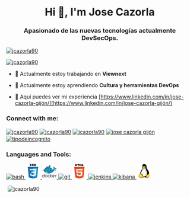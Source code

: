 <h1 align="center">Hi 👋, I'm Jose Cazorla</h1>
<h3 align="center">Apasionado de las nuevas tecnologías actualmente DevSecOps.</h3>

<p align="left"> <a href="https://github.com/ryo-ma/github-profile-trophy"><img src="https://github-profile-trophy.vercel.app/?username=jcazorla90" alt="jcazorla90" /></a> </p>

<p align="left"> <a href="https://twitter.com/jcazorla90" target="blank"><img src="https://img.shields.io/twitter/follow/jcazorla90?logo=twitter&style=for-the-badge" alt="jcazorla90" /></a> </p>

- 🔭 Actualmente estoy trabajando en **Viewnext**

- 🌱 Actualmente estoy aprendiendo **Cultura y herramientas DevOps**

- 📄 Aquí puedes ver mi experiencia [https://www.linkedin.com/in/jose-cazorla-gijón/](https://www.linkedin.com/in/jose-cazorla-gijón/)

<h3 align="left">Connect with me:</h3>
<p align="left">
<a href="https://codepen.io/jcazorla90" target="blank"><img align="center" src="https://raw.githubusercontent.com/rahuldkjain/github-profile-readme-generator/master/src/images/icons/Social/codepen.svg" alt="jcazorla90" height="30" width="40" /></a>
<a href="https://dev.to/jcazorla90" target="blank"><img align="center" src="https://cdn.jsdelivr.net/npm/simple-icons@3.0.1/icons/dev-dot-to.svg" alt="jcazorla90" height="30" width="40" /></a>
<a href="https://twitter.com/jcazorla90" target="blank"><img align="center" src="https://raw.githubusercontent.com/rahuldkjain/github-profile-readme-generator/master/src/images/icons/Social/twitter.svg" alt="jcazorla90" height="30" width="40" /></a>
<a href="https://linkedin.com/in/jose cazorla gijón" target="blank"><img align="center" src="https://raw.githubusercontent.com/rahuldkjain/github-profile-readme-generator/master/src/images/icons/Social/linked-in-alt.svg" alt="jose cazorla gijón" height="30" width="40" /></a>
<a href="https://stackoverflow.com/users/tipodeincognito" target="blank"><img align="center" src="https://raw.githubusercontent.com/rahuldkjain/github-profile-readme-generator/master/src/images/icons/Social/stack-overflow.svg" alt="tipodeincognito" height="30" width="40" /></a>
</p>

<h3 align="left">Languages and Tools:</h3>
<p align="left"> <a href="https://www.gnu.org/software/bash/" target="_blank"> <img src="https://www.vectorlogo.zone/logos/gnu_bash/gnu_bash-icon.svg" alt="bash" width="40" height="40"/> </a> <a href="https://www.w3schools.com/css/" target="_blank"> <img src="https://raw.githubusercontent.com/devicons/devicon/master/icons/css3/css3-original-wordmark.svg" alt="css3" width="40" height="40"/> </a> <a href="https://www.docker.com/" target="_blank"> <img src="https://raw.githubusercontent.com/devicons/devicon/master/icons/docker/docker-original-wordmark.svg" alt="docker" width="40" height="40"/> </a> <a href="https://git-scm.com/" target="_blank"> <img src="https://www.vectorlogo.zone/logos/git-scm/git-scm-icon.svg" alt="git" width="40" height="40"/> </a> <a href="https://www.w3.org/html/" target="_blank"> <img src="https://raw.githubusercontent.com/devicons/devicon/master/icons/html5/html5-original-wordmark.svg" alt="html5" width="40" height="40"/> </a> <a href="https://www.jenkins.io" target="_blank"> <img src="https://www.vectorlogo.zone/logos/jenkins/jenkins-icon.svg" alt="jenkins" width="40" height="40"/> </a> <a href="https://www.elastic.co/kibana" target="_blank"> <img src="https://www.vectorlogo.zone/logos/elasticco_kibana/elasticco_kibana-icon.svg" alt="kibana" width="40" height="40"/> </a> <a href="https://www.linux.org/" target="_blank"> <img src="https://raw.githubusercontent.com/devicons/devicon/master/icons/linux/linux-original.svg" alt="linux" width="40" height="40"/> </a> </p>

<p>&nbsp;<img align="center" src="https://github-readme-stats.vercel.app/api?username=jcazorla90&show_icons=true&locale=en" alt="jcazorla90" /></p>
